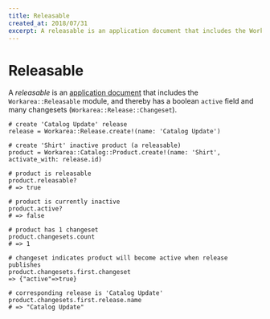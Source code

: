 ```yaml
---
title: Releasable
created_at: 2018/07/31
excerpt: A releasable is an application document that includes the Workarea::Releasable module, and thereby has a boolean active field and many changesets (Workarea::Release::Changeset).
---
```


# Releasable

A <dfn>releasable</dfn> is an [application document](application-document.html) that includes the `Workarea::Releasable` module, and thereby has a boolean `active` field and many changesets (`Workarea::Release::Changeset`).

```
# create 'Catalog Update' release
release = Workarea::Release.create!(name: 'Catalog Update')

# create 'Shirt' inactive product (a releasable)
product = Workarea::Catalog::Product.create!(name: 'Shirt', activate_with: release.id)

# product is releasable
product.releasable?
# => true

# product is currently inactive
product.active?
# => false

# product has 1 changeset
product.changesets.count
# => 1

# changeset indicates product will become active when release publishes
product.changesets.first.changeset
=> {"active"=>true}

# corresponding release is 'Catalog Update'
product.changesets.first.release.name
# => "Catalog Update"
```


